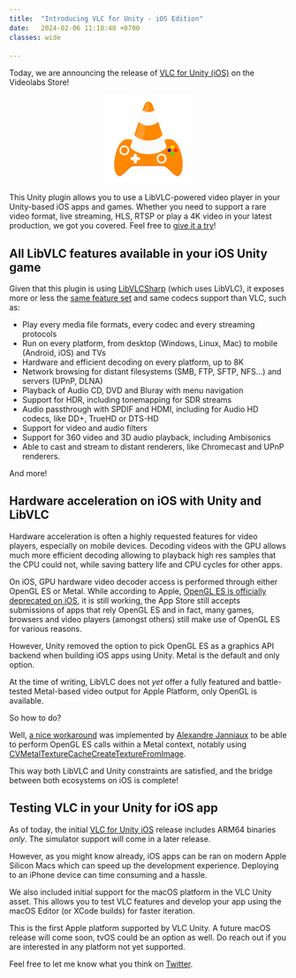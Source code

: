 ```yaml
---
title:  "Introducing VLC for Unity - iOS Edition"
date:   2024-02-06 11:10:40 +0700
classes: wide

---
```


Today, we are announcing the release of [VLC for Unity (iOS)](https://videolabs.io/store/unity) on the Videolabs Store!

<p align="center">
    <a href="https://videolabs.io/store/unity"><img src="/assets/unity-logo.png"/></a>
</p>

This Unity plugin allows you to use a LibVLC-powered video player in your Unity-based iOS apps and games. Whether you need to support a rare video format, live streaming, HLS, RTSP or play a 4K video in your latest production, we got you covered. Feel free to [give it a try](https://videolabs.io/solutions/vlc-unity-trial.unitypackage)!

## All LibVLC features available in your iOS Unity game

Given that this plugin is using [LibVLCSharp](https://code.videolan.org/videolan/LibVLCSharp) (which uses LibVLC), it exposes more or less the [same feature set](https://code.videolan.org/videolan/LibVLCSharp#features) and same codecs support than VLC, such as:

- Play every media file formats, every codec and every streaming protocols
- Run on every platform, from desktop (Windows, Linux, Mac) to mobile (Android, iOS) and TVs
- Hardware and efficient decoding on every platform, up to 8K
- Network browsing for distant filesystems (SMB, FTP, SFTP, NFS...) and servers (UPnP, DLNA)
- Playback of Audio CD, DVD and Bluray with menu navigation
- Support for HDR, including tonemapping for SDR streams
- Audio passthrough with SPDIF and HDMI, including for Audio HD codecs, like DD+, TrueHD or DTS-HD
- Support for video and audio filters
- Support for 360 video and 3D audio playback, including Ambisonics
- Able to cast and stream to distant renderers, like Chromecast and UPnP renderers.

And more!

## Hardware acceleration on iOS with Unity and LibVLC

Hardware acceleration is often a highly requested features for video players, especially on mobile devices. Decoding videos with the GPU allows much more efficient decoding allowing to playback high res samples that the CPU could not, while saving battery life and CPU cycles for other apps.

On iOS, GPU hardware video decoder access is performed through either OpenGL ES or Metal. While according to Apple, [OpenGL ES is officially deprecated on iOS](https://developer.apple.com/documentation/opengles), it is still working, the App Store still accepts submissions of apps that rely OpenGL ES and in fact, many games, browsers and video players (amongst others) still make use of OpenGL ES for various reasons.

However, Unity removed the option to pick OpenGL ES as a graphics API backend when building iOS apps using Unity. Metal is the default and only option.

At the time of writing, LibVLC does not _yet_ offer a fully featured and battle-tested Metal-based video output for Apple Platform, only OpenGL is available. 

So how to do?

Well, [a nice workaround](https://code.videolan.org/videolan/vlc-unity/-/blob/master/PluginSource/RenderAPI_OpenGLEAGL.mm) was implemented by [Alexandre Janniaux](https://code.videolan.org/alexandre-janniaux) to be able to perform OpenGL ES calls within a Metal context, notably using [CVMetalTextureCacheCreateTextureFromImage](https://developer.apple.com/documentation/corevideo/1456754-cvmetaltexturecachecreatetexture). 

This way both LibVLC and Unity constraints are satisfied, and the bridge between both ecosystems on iOS is complete!

## Testing VLC in your Unity for iOS app

As of today, the initial [VLC for Unity iOS](https://videolabs.io/store/unity/) release includes ARM64 binaries _only_. The simulator support will come in a later release.

However, as you might know already, iOS apps can be ran on modern Apple Silicon Macs which can speed up the development experience. Deploying to an iPhone device can time consuming and a hassle.

We also included initial support for the macOS platform in the VLC Unity asset. This allows you to test VLC features and develop your app using the macOS Editor (or XCode builds) for faster iteration.

This is the first Apple platform supported by VLC Unity. A future macOS release will come soon, tvOS could be an option as well. Do reach out if you are interested in any platform not yet supported.

Feel free to let me know what you think on [Twitter](https://twitter.com/martz2804).
